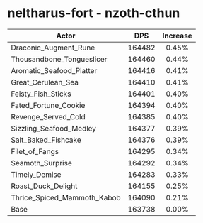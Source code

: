 # neltharus-fort - nzoth-cthun
| Actor | DPS | Increase |
|---|:---:|:---:|
|Draconic_Augment_Rune|164482|0.45%|
|Thousandbone_Tongueslicer|164460|0.44%|
|Aromatic_Seafood_Platter|164416|0.41%|
|Great_Cerulean_Sea|164410|0.41%|
|Feisty_Fish_Sticks|164401|0.40%|
|Fated_Fortune_Cookie|164394|0.40%|
|Revenge_Served_Cold|164385|0.40%|
|Sizzling_Seafood_Medley|164377|0.39%|
|Salt_Baked_Fishcake|164376|0.39%|
|Filet_of_Fangs|164295|0.34%|
|Seamoth_Surprise|164292|0.34%|
|Timely_Demise|164283|0.33%|
|Roast_Duck_Delight|164155|0.25%|
|Thrice_Spiced_Mammoth_Kabob|164090|0.21%|
|Base|163738|0.00%|
